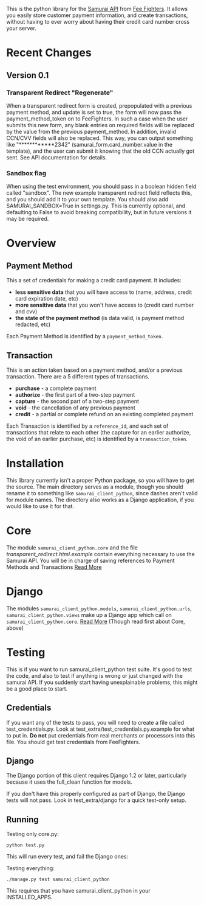 This is the python library for the [Samurai API](http://feefighters.com/samurai) from [Fee Fighters](http://feefighters.com). It allows you easily store customer payment information, and create transactions, without having to ever worry about having their credit card number cross your server.

# Recent Changes

## Version 0.1

### Transparent Redirect "Regenerate"
When a transparent redirect form is created, prepopulated with a previous payment method, and update is set to true, the form will now pass the payment_method_token on to FeeFighters. In such a case when the user submits this new form, any blank entries on required fields will be replaced by the value from the previous payment_method. In addition, invalid CCN/CVV fields will also be replaced. This way, you can output something like "************2342" (samurai\_form.card\_number.value in the template), and the user can submit it knowing that the old CCN actually got sent. See API documentation for details.

### Sandbox flag
When using the test environment, you should pass in a boolean hidden field called "sandbox". The new example transparent redirect field reflects this, and you should add it to your own template. You should also add SAMURAI_SANDBOX=True in settings.py. This is currently optional, and defaulting to False to avoid breaking compatibility, but in future versions it may be required.

# Overview

## Payment Method

This a set of credentials for making a credit card payment. It includes:

* __less sensitive data__ that you will have access to (name, address, credit card expiration date, etc)
* __more sensitive data__ that you won't have access to (credit card number and cvv)
* __the state of the payment method__ (is data valid, is payment method redacted, etc)

Each Payment Method is identified by a `payment_method_token`.

## Transaction

This is an action taken based on a payment method, and/or a previous transaction. There are a 5 different types of transactions.

* __purchase__ - a complete payment
* __authorize__ - the first part of a two-step payment
* __capture__ - the second part of a two-step payment
* __void__ - the cancellation of any previous payment
* __credit__ - a partial or complete refund on an existing completed payment

Each Transaction is identified by a `reference_id`, and each set of transactions that relate to each other (the capture for an earlier authorize, the void of an earlier purchase, etc) is identified by a `transaction_token`.

# Installation

This library currently isn't a proper Python package, so you will have to get the source. The main directory serves as a module, though you should rename it to something like `samurai_client_python`, since dashes aren't valid for module names. The directory also works as a Django application, if you would like to use it for that.

# Core 

The module `samurai_client_python.core` and the file _transparent_redirect.html.example_ contain everything necessary to use the Samurai API. You will be in charge of saving references to Payment Methods and Transactions [Read More](/FeeFighters/samurai-client-python/blob/master/docs/core.md)

# Django

The modules `samurai_client_python.models`, `samurai_client_python.urls`, `samurai_client_python.views` make up a Django app which call on `samurai_client_python.core`. [Read More](/FeeFighters/samurai-client-python/blob/master/docs/django.md) (Though read first about Core, above)

# Testing

This is if you want to run samurai_client_python test suite. It's good to test the code, and also to test if anything is wrong or just changed with the samurai API. If you suddenly start having unexplainable problems, this might be a good place to start.

## Credentials

If you want any of the tests to pass, you will need to create a file called test_credentials.py. Look at test_extra/test_credentials.py.example for what to put in. __Do not__ put credentials from real merchants or processors into this file. You should get test credentials from FeeFighters.

## Django

The Django portion of this client requires Django 1.2 or later, particularly because it uses the full_clean function for models.

If you don't have this properly configured as part of Django, the Django tests will not pass. Look in test_extra/django for a quick test-only setup.

## Running

Testing only core.py:

    python test.py

This will run every test, and fail the Django ones:

Testing everything:

    ./manage.py test samurai_client_python

This requires that you have samurai_client_python in your INSTALLED_APPS.
